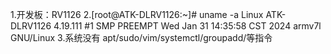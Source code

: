 1.开发板：RV1126
2.[root@ATK-DLRV1126:~]# uname -a
Linux ATK-DLRV1126 4.19.111 #1 SMP PREEMPT Wed Jan 31 14:35:58 CST 2024 armv7l GNU/Linux
3.系统没有 apt/sudo/vim/systemctl/groupadd/等指令
